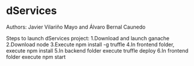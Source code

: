 # dServices
Authors: Javier Vilariño Mayo and Álvaro Bernal Caunedo

Steps to launch dServices project:
1.Download and launch ganache 
2.Download node 
3.Execute npm install -g truffle
4.In frontend folder, execute npm install
5.In backend folder execute truffle deploy
6.In frontend folder execute npm start 
